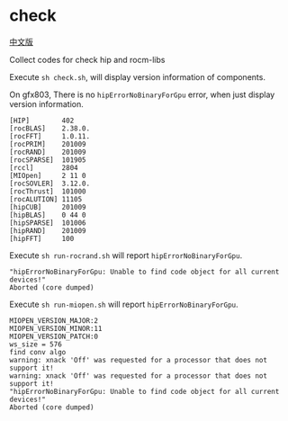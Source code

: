 # check

[中文版](README_zh_CN.md)

Collect codes for check hip and rocm-libs

Execute `sh check.sh`, will display version information of components.

On gfx803, There is no `hipErrorNoBinaryForGpu` error, when just display version information.

```
[HIP]        402
[rocBLAS]    2.38.0.
[rocFFT]     1.0.11.
[rocPRIM]    201009
[rocRAND]    201009
[rocSPARSE]  101905
[rccl]       2804
[MIOpen]     2 11 0
[rocSOVLER]  3.12.0.
[rocThrust]  101000
[rocALUTION] 11105
[hipCUB]     201009
[hipBLAS]    0 44 0
[hipSPARSE]  101006
[hipRAND]    201009
[hipFFT]     100

```

Execute `sh run-rocrand.sh` will report `hipErrorNoBinaryForGpu`.

```
"hipErrorNoBinaryForGpu: Unable to find code object for all current devices!"
Aborted (core dumped)

```

Execute `sh run-miopen.sh` will report `hipErrorNoBinaryForGpu`.

```
MIOPEN_VERSION_MAJOR:2
MIOPEN_VERSION_MINOR:11
MIOPEN_VERSION_PATCH:0
ws_size = 576
find conv algo
warning: xnack 'Off' was requested for a processor that does not support it!
warning: xnack 'Off' was requested for a processor that does not support it!
"hipErrorNoBinaryForGpu: Unable to find code object for all current devices!"
Aborted (core dumped)

```
